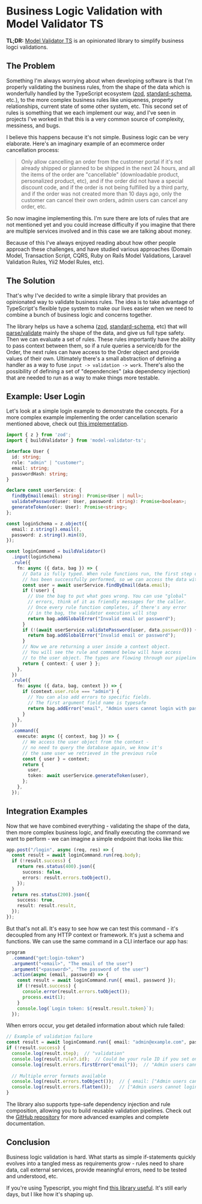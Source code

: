 # Business Logic Validation with Model Validator TS

**TL;DR:** [Model Validator TS](https://github.com/model-validator-ts/model-validator-ts) is an opinionated library to simplify business logci validations.

## The Problem

Something I'm always worrying about when developing software is that I'm properly validating the business rules, from the shape of the data which is wonderfully handled by the TypeScript ecosystem ([zod](https://zod.dev/), [standard-schema](https://standardschema.dev/), etc.), to the more complex business rules like uniqueness, property relationships, current state of some other system, etc. This second set of rules is something that we each implement our way, and I've seen in projects I've worked in that this is a very common source of complexity, messiness, and bugs.

I believe this happens because it's not simple. Business logic can be very elaborate. Here's an imaginary example of an ecommerce order cancellation process:

> Only allow cancelling an order from the customer portal if it's not already shipped or planned to be shipped in the next 24 hours, and all the items of the order are "cancellable" (downloadable product, personalized product, etc), and if the order did not have a special discount code, and if the order is not being fulfilled by a third party, and if the order was not created more than 10 days ago, only the customer can cancel their own orders, admin users can cancel any order, etc.

So now imagine implementing this. I'm sure there are lots of rules that are not mentioned yet and you could increase difficulty if you imagine that there are multiple services involved and in this case we are talking about money.

Because of this I've always enjoyed reading about how other people approach these challenges, and have studied various approaches (Domain Model, Transaction Script, CQRS, Ruby on Rails Model Validations, Laravel Validation Rules, Yii2 Model Rules, etc).

## The Solution

That's why I've decided to write a simple library that provides an opinionated way to validate business rules. The idea is to take advantage of TypeScript's flexible type system to make our lives easier when we need to combine a bunch of business logic and concerns together.

The library helps us have a schema ([zod](https://zod.dev/), [standard-schema](https://standardschema.dev/), etc) that will [parse/validate](https://lexi-lambda.github.io/blog/2019/11/05/parse-don-t-validate) mainly the shape of the data, and give us full type safety. Then we can evaluate a set of rules. These rules importantly have the ability to pass context between them, so if a rule queries a service/db for the Order, the next rules can have access to the Order object and provide values of their own. Ultimately there's a small abstraction of defining a handler as a way to fuse `input -> validation -> work`. There's also the possibility of defining a set of "dependencies" (aka dependency injection) that are needed to run as a way to make things more testable.

## Example: User Login

Let's look at a simple login example to demonstrate the concepts. For a more complex example implementing the order cancellation scenario mentioned above, check out [this implementation](https://github.com/model-validator-ts/model-validator-ts/blob/main/src/order-cancellation.example.ts).
```typescript
import { z } from 'zod';
import { buildValidator } from 'model-validator-ts';

interface User {
  id: string;
  role: "admin" | "customer";
  email: string;
  passwordHash: string;
}

declare const userService: {
  findByEmail(email: string): Promise<User | null>;
  validatePassword(user: User, password: string): Promise<boolean>;
  generateToken(user: User): Promise<string>;
};

const loginSchema = z.object({
  email: z.string().email(),
  password: z.string().min(8),
});

const loginCommand = buildValidator()
  .input(loginSchema)
  .rule({
    fn: async ({ data, bag }) => {
      // Data is fully typed. When rule functions run, the first step of shape validation
      // has been successfully performed, so we can access the data with full type safety
      const user = await userService.findByEmail(data.email);
      if (!user) {
        // Use the bag to put what goes wrong. You can use "global"
        // errors, think of it as friendly messages for the caller.
        // Once every rule function completes, if there's any error
        // in the bag, the validator execution will stop
        return bag.addGlobalError("Invalid email or password");
      }
      if (!(await userService.validatePassword(user, data.password))) {
        return bag.addGlobalError("Invalid email or password");
      }
      // Now we are returning a user inside a context object.
      // You will see the rule and command below will have access
      // to the user object. The types are flowing through our pipeline
      return { context: { user } };
    },
  })
  .rule({
    fn: async ({ data, bag, context }) => {
      if (context.user.role === "admin") {
        // You can also add errors to specific fields.
        // The first argument field name is typesafe
        return bag.addError("email", "Admin users cannot login with password");
      }
    },
  })
  .command({
    execute: async ({ context, bag }) => {
      // We access the user object from the context -
      // no need to query the database again, we know it's
      // the same user we retrieved in the previous rule
      const { user } = context;
      return {
        user,
        token: await userService.generateToken(user),
      };
    },
  });
```

## Integration Examples

Now that we have combined everything - validating the shape of the data, then more complex business logic, and finally executing the command we want to perform - we can imagine a simple endpoint that looks like this:

```typescript
app.post("/login", async (req, res) => {
  const result = await loginCommand.run(req.body);
  if (!result.success) {
    return res.status(400).json({
      success: false,
      errors: result.errors.toObject(),
    });
  }
  return res.status(200).json({
    success: true,
    result: result.result,
  });
});
```

But that's not all. It's easy to see how we can test this command - it's decoupled from any HTTP context or framework. It's just a schema and functions. We can use the same command in a CLI interface our app has:

```typescript
program
  .command("get:login-token")
  .argument("<email>", "The email of the user")
  .argument("<password>", "The password of the user")
  .action(async (email, password) => {
    const result = await loginCommand.run({ email, password });
    if (!result.success) {
      console.error(result.errors.toObject());
      process.exit(1);
    }
    console.log(`Login token: ${result.result.token}`);
  });
```

When errors occur, you get detailed information about which rule failed:

```typescript
// Example of validation failure
const result = await loginCommand.run({ email: "admin@example.com", password: "password123" });
if (!result.success) {
  console.log(result.step);  // "validation"
  console.log(result.rule?.id);  // Could be your rule ID if you set one
  console.log(result.errors.firstError("email"));  // "Admin users cannot login with password"
  
  // Multiple error formats available
  console.log(result.errors.toObject());  // { email: ["Admin users cannot login with password"] }
  console.log(result.errors.flatten());   // ["Admin users cannot login with password"]
}
```

The library also supports type-safe dependency injection and rule composition, allowing you to build reusable validation pipelines. Check out the [GitHub repository](https://github.com/yourusername/model-validator-ts) for more advanced examples and complete documentation.

## Conclusion

Business logic validation is hard. What starts as simple if-statements quickly evolves into a tangled mess as requirements grow - rules need to share data, call external services, provide meaningful errors, need to be tested and understood, etc.

If you're using Typescript, you might find [this library useful](https://github.com/model-validator-ts/model-validator-ts). It's still early days, but I like how it's shaping up.